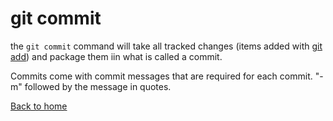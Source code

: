 # git commit

the `git commit` command will take all tracked changes (items added with [git add](./ADD.md)) and package them iin what is called a commit.

Commits come with commit messages that are required for each commit. "-m" followed by the message in quotes. 

[Back to home](../README.md)